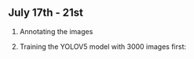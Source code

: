 ## July 17th - 21st

1. Annotating the images

2. Training the YOLOV5 model with 3000 images first:

   
